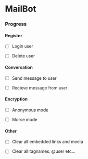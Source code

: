 # MailBot

### Progress

#### Register

- [ ] Login user

- [ ] Delete user

#### Conversation

- [ ] Send message to user

- [ ] Recieve message from user


#### Encryption

- [ ] Anonymous mode

- [ ] Morse mode

#### Other

- [ ] Clear all embedded links and media

- [ ] Clear all tagnames: @user etc...